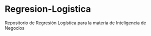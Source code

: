 # Regresion-Logistica
Repositorio de Regresión Logística para la materia de Inteligencia de Negocios
